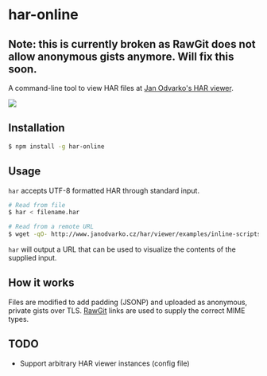 # har-online

## Note: this is currently broken as RawGit does not allow anonymous gists anymore. Will fix this soon.

A command-line tool to view HAR files at [Jan Odvarko's HAR viewer](http://www.softwareishard.com/har/viewer/).

![](http://g.recordit.co/aA7qwJ4835.gif)

## Installation

```sh
$ npm install -g har-online
```

## Usage

`har` accepts UTF-8 formatted HAR through standard input.

```sh
# Read from file
$ har < filename.har

# Read from a remote URL
$ wget -qO- http://www.janodvarko.cz/har/viewer/examples/inline-scripts-block.har | har
```

`har` will output a URL that can be used to visualize the contents of the supplied input.

## How it works

Files are modified to add padding (JSONP) and uploaded as anonymous, private gists over TLS.
[RawGit](https://rawgit.com/) links are used to supply the correct MIME types.

## TODO

* Support arbitrary HAR viewer instances (config file)
